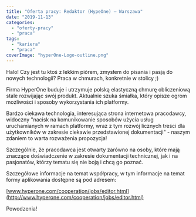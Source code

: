 ```yaml
---
title: "Oferta pracy: Redaktor (HypeOne) – Warszawa"
date: "2019-11-13"
categories: 
  - "oferty-pracy"
  - "praca"
tags: 
  - "kariera"
  - "praca"
coverImage: "hyperOne-Logo-outline.png"
---
```


Halo! Czy jest tu ktoś z lekkim piórem, zmysłem do pisania i pasją do nowych technologii? Praca w chmurach, konkretnie w stolicy ;)

Firma HyperOne buduje i utrzymuje polską elastyczną chmurę obliczeniową stale rozwijając swój produkt. Aktualnie szuka śmiałka, który opisze ogrom możliwości i sposoby wykorzystania ich platformy.

Bardzo ciekawa technologia, interesująca strona internetowa pracodawcy, widoczny "nacisk na komunikowanie sposobów użycia usług uruchamianych w ramach platformy, wraz z tym rozwój licznych treści dla użytkowników w zakresie ciekawie przedstawionej dokumentacji" - naszym zdaniem to warta rozważenia propozycja!

Szczególnie, że pracodawca jest otwarty zarówno na osoby, które mają znaczące doświadczenie w zakresie dokumentacji technicznej, jak i na pasjonatów, którzy tematu się nie boją i chcą go poznać.

Szczegółowe informacje na temat współpracy, w tym informacje na temat formy aplikowania dostępne są pod adresem:

[www.hyperone.com/cooperation/jobs/editor.html](http://www.hyperone.com/cooperation/jobs/editor.html)

Powodzenia!
